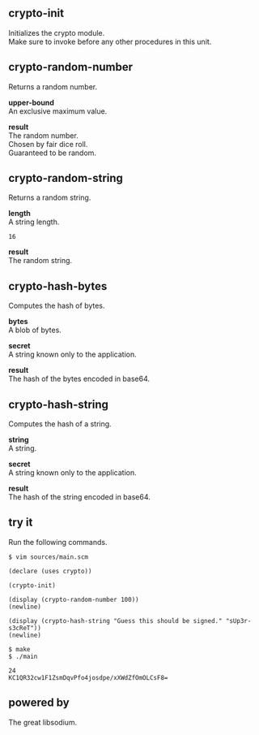 crypto-init
-----------
Initializes the crypto module.  
Make sure to invoke before any other procedures in this unit.

crypto-random-number
--------------------
Returns a random number.

__upper-bound__  
An exclusive maximum value.

__result__  
The random number.  
Chosen by fair dice roll.  
Guaranteed to be random.

crypto-random-string
--------------------
Returns a random string.

__length__  
A string length.

    16

__result__  
The random string.

crypto-hash-bytes
-----------------
Computes the hash of bytes.

__bytes__  
A blob of bytes.

__secret__  
A string known only to the application.

__result__  
The hash of the bytes encoded in base64.

crypto-hash-string
------------------
Computes the hash of a string.

__string__  
A string.

__secret__  
A string known only to the application.

__result__  
The hash of the string encoded in base64.

try it
------
Run the following commands.

    $ vim sources/main.scm

    (declare (uses crypto))

    (crypto-init)

    (display (crypto-random-number 100))
    (newline)

    (display (crypto-hash-string "Guess this should be signed." "sUp3r-s3cReT"))
    (newline)

    $ make
    $ ./main

    24
    KC1QR32cw1F1ZsmDqvPfo4josdpe/xXWdZfOmOLCsF8=

powered by
----------
The great libsodium.
